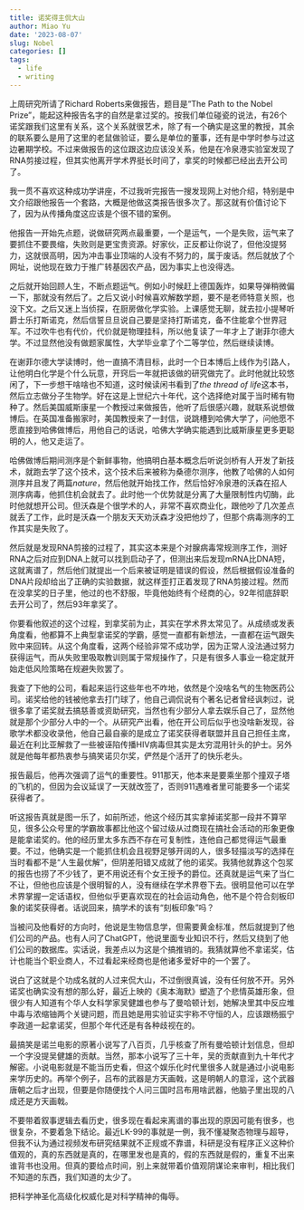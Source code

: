 ```yaml
---
title: 诺奖得主侃大山
author: Miao Yu
date: '2023-08-07'
slug: Nobel
categories: []
tags:
  - life
  - writing
---
```

上周研究所请了Richard Roberts来做报告，题目是“The Path to the Nobel Prize”，能起这种报告名字的自然是拿过奖的。按我们单位碰瓷的说法，有26个诺奖跟我们这里有关系，这个关系就很艺术，除了有一个确实是这里的教授，其余的联系要么是用了这里的老鼠做验证，要么是单位的董事，还有是中学时参与过这边暑期学校。不过来做报告的这位跟这边应该没关系，他是在冷泉港实验室发现了RNA剪接过程，但其实他离开学术界挺长时间了，拿奖的时候都已经出去开公司了。

我一贯不喜欢这种成功学讲座，不过我听完报告一搜发现网上对他介绍，特别是中文介绍跟他报告一个套路，大概是他做这类报告很多次了。那这就有价值讨论下了，因为从传播角度这应该是个很不错的案例。

他报告一开始先点题，说做研究两点最重要，一个是运气，一个是失败，运气来了要抓住不要畏缩，失败则是更宝贵资源。好家伙，正反都让你说了，但他没提努力，这就很高明，因为冲击事业顶端的人没有不努力的，属于废话。然后就放了个网址，说他现在致力于推广转基因农产品，因为事实上也没得选。

之后就开始回顾人生，不断点题运气。例如小时候赶上德国轰炸，如果导弹稍微偏一下，那就没有然后了。之后又说小时候喜欢解数学题，要不是老师特意关照，也没下文。之后又迷上当侦探，在厨房做化学实验。上课感觉无聊，就去拉小提琴听爵士乐打斯诺克，然后信誓旦旦说自己要是坚持打斯诺克，备不住能拿个世界冠军。不过吹牛也有代价，代价就是物理挂科，所以他复读了一年才上了谢菲尔德大学。不过显然他没有做题家属性，大学毕业拿了个二等学位，然后继续读博。

在谢菲尔德大学读博时，他一直搞不清目标，此时一个日本博后上线作为引路人，让他明白化学是个什么玩意，开窍后一年就把该做的研究做完了。此时他就比较悠闲了，下一步想干啥啥也不知道，这时候读闲书看到了*the thread of life*这本书，然后立志做分子生物学。好在这是上世纪六十年代，这个选择绝对属于当时稀有物种了。然后美国威斯康星一个教授过来做报告，他听了后很感兴趣，就联系说想做博后。在英国准备搬家时，美国教授来了一封信，说跳槽到哈佛大学了，问他愿不愿直接到哈佛做博后，用他自己的话说，哈佛大学确实能遇到比威斯康星更多更聪明的人，他又走运了。

哈佛做博后期间测序是个新鲜事物，他搞明白基本概念后听说剑桥有人开发了新技术，就跑去学了这个技术，这个技术后来被称为桑德尔测序，他教了哈佛的人如何测序并且发了两篇*nature*，然后他就开始找工作，然后恰好冷泉港的沃森在招人测序病毒，他抓住机会就去了。此时他一个优势就是分离了大量限制性内切酶，此时他就想开公司。但沃森是个很学术的人，非常不喜欢商业化，跟他吵了几次差点就丢了工作，此时是沃森一个朋友天天劝沃森才没把他炒了，但那个病毒测序的工作其实是失败了。

然后就是发现RNA剪接的过程了，其实这本来是个对腺病毒常规测序工作，测好RNA之后对应到DNA上就可以找到启动子了，但测出来后发现mRNA比DNA短，这就离谱了，然后他们就提出一个后来被证明是错误的假设，然后根据假设准备的DNA片段却给出了正确的实验数据，就这样歪打正着发现了RNA剪接过程。然而在没拿奖的日子里，他过的也不舒服，毕竟他始终有个经商的心，92年彻底辞职去开公司了，然后93年拿奖了。

你要看他叙述的这个过程，到拿奖前为止，其实在学术界太常见了。从成绩或发表角度看，他都算不上典型拿诺奖的学霸，感觉一直都有新想法，一直都在运气跟失败中来回转。从这个角度看，这两个经验非常不成功学，因为正常人没法通过努力获得运气，而从失败里吸取教训则属于常规操作了，只是有很多人事业一稳定就开始走低风险策略在规避失败罢了。

我查了下他的公司，看起来运行这些年也不咋地，依然是个没啥名气的生物医药公司。诺奖给他的钱被他拿去打门球了，他自己调侃说有个著名记者曾经讽刺过，说很多拿了诺奖就去搞慈善或资助研究，当然也有少部分人拿去娱乐自己了，显然他就是那个少部分人中的一个。从研究产出看，他在开公司后似乎也没啥新发现，谷歌学术都没收录他，他自己最自豪的是成立了诺奖获得者联盟并且自己担任主席，最近在利比亚解救了一些被诬陷传播HIV病毒但其实是太穷混用针头的护士。另外就是他每年都热衷参与搞笑诺贝尔奖，俨然是个活开了的快乐老头。

报告最后，他再次强调了运气的重要性。911那天，他本来是要乘坐那个撞双子塔的飞机的，但因为会议延误了一天就改签了，否则911遇难者里可能要多一个诺奖获得者了。

听这报告真就是图一乐了，如前所述，他这个经历其实拿掉诺奖那一段并不算罕见，很多公众号里的学霸故事都比他这个留过级从过商现在搞社会活动的形象更像是能拿诺奖的。他的经历里太多东西不存在可复制性，连他自己都觉得运气最重要。不过，他确实是一个能抓住机会且视野足够开阔的人，很多轻描淡写的选择在当时看都不是“人生最优解”，但阴差阳错又成就了他的诺奖。我猜他就靠这个包浆的报告也捞了不少钱了，更不用说还有个女王授予的爵位。还真就是运气来了当仁不让，但他也应该是个很明智的人，没有继续在学术界卷下去。很明显他可以在学术界掌握一定话语权，但他似乎更喜欢现在的社会运动角色，他不是个符合刻板印象的诺奖获得者。话说回来，搞学术的该有“刻板印象”吗？

当被问及他看好的方向时，他说是生物信息学，但需要黄金标准，然后就提到了他们公司的产品。也有人问了ChatGPT，他说里面专业知识不行，然后又绕到了他们公司的数据库。实话说，我差点以为这是个搞推销的。我猜就算他不拿诺奖，估计也能当个职业商人，不过看起来经商也是他诸多爱好中的一个罢了。

说白了这就是个功成名就的人过来侃大山，不过倒很真诚，没有任何放不开。另外诺奖也确实没有想的那么好，最近上映的《奥本海默》塑造了个悲情英雄形象，但很少有人知道有个华人女科学家吴健雄也参与了曼哈顿计划，她解决里其中反应堆中毒与浓缩铀两个关键问题，而且她是用实验证实宇称不守恒的人，应该跟杨振宁李政道一起拿诺奖，但那个年代还是有各种歧视在的。

最搞笑是诺兰电影的原著小说写了八百页，几乎核查了所有曼哈顿计划信息，但却一个字没提吴健雄的贡献。当然，那本小说写了三十年，吴的贡献直到九十年代才解密。小说电影就是不能当历史看，但这个娱乐化时代里很多人就是通过小说电影来学历史的。再举个例子，吕布的武器是方天画戟，这是明朝人的意淫，这个武器唐朝之后才出现，但要是你随便找个人问三国时吕布用啥武器，他脑子里出现的八成还是方天画戟。

不要带着叙事逻辑去看历史，很多现在看起来离谱的事出现的原因可能有很多，也很复杂，不要着急下结论。最近LK-99的事就是一例，我不懂凝聚态物理与超导，但我不认为通过视频发布研究结果就不正规或不靠谱，科研是没有程序正义这种价值观的，真的东西就是真的，在哪里发也是真的，假的东西就是假的，重复不出来谁背书也没用。但真的要给点时间，别上来就带着价值观阴谋论来审判，相比我们不知道的东西，我们知道的太少了。

把科学神圣化高级化权威化是对科学精神的侮辱。
